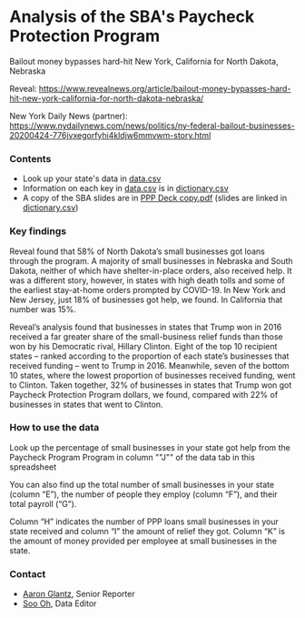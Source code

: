 # Analysis of the SBA's Paycheck Protection Program 

Bailout money bypasses hard-hit New York, California for North Dakota, Nebraska

Reveal: https://www.revealnews.org/article/bailout-money-bypasses-hard-hit-new-york-california-for-north-dakota-nebraska/

New York Daily News (partner): https://www.nydailynews.com/news/politics/ny-federal-bailout-businesses-20200424-776jvxegorfyhi4kldjw6mmvwm-story.html


### Contents
- Look up your state's data in [data.csv](data.csv) 
- Information on each key in [data.csv](data.csv)  is in [dictionary.csv](dictionary.csv)
- A copy of the SBA slides are in [PPP Deck copy.pdf](PPP%20Deck%20copy.pdf) (slides are linked in [dictionary.csv](dictionary.csv))

### Key findings

Reveal found that 58% of North Dakota’s small businesses got loans through the program. A majority of small businesses in Nebraska and South Dakota, neither of which have shelter-in-place orders, also received help. It was a different story, however, in states with high death tolls and some of the earliest stay-at-home orders prompted by COVID-19. In New York and New Jersey, just 18% of businesses got help, we found. In California that number was 15%.

Reveal’s analysis found that businesses in states that Trump won in 2016 received a far greater share of the small-business relief funds than those won by his Democratic rival, Hillary Clinton. Eight of the top 10 recipient states – ranked according to the proportion of each state’s businesses that received funding – went to Trump in 2016. Meanwhile, seven of the bottom 10 states, where the lowest proportion of businesses received funding, went to Clinton. Taken together, 32% of businesses in states that Trump won got Paycheck Protection Program dollars, we found, compared with 22% of businesses in states that went to Clinton.


### How to use the data

Look up the percentage of small businesses in your state got help from the Paycheck Program Program in column ""J"" of the data tab in this spreadsheet

You can also find up the total number of small businesses in your state (column “E”), the number of people they employ (column “F”), and their total payroll (“G”). 

Column “H” indicates the number of PPP loans small businesses in your state received and column “I” the amount of relief they got. Column “K” is the amount of money provided per employee at small businesses in the state.


### Contact

- [Aaron Glantz](mailto:aglantz@revealnews.org), Senior Reporter
- [Soo Oh](mailto:soh@revealnews.org), Data Editor
